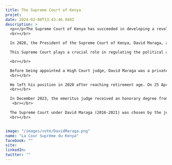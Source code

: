 ```yaml
---
title: The Supreme Court of Kenya
projet: 
date: 2024-02-08T13:43:46.948Z
description: >
  <p></p>The Supreme Court of Kenya has succeeded in developing a revolutionary Constitution of "endogenous" inspiration despite the major post-election crisis the country has experienced. Unlike other countries, the members of the Kenyan Supreme Court are not elected but appointed. It also remains one of the few, if not the only, constitutional courts to have annulled a presidential election due, according to the Supreme Court, to irregularities revealed in the transmission of results. The Kenyan judiciary has frequently annulled executive decisions, including the gender parity law. 
  <br></br>

  In 2020, the President of the Supreme Court of Kenya, David Maraga, asked President Uhuru Kenyatta to dissolve Parliament because it did not have enough women.

  This Supreme Court plays a crucial role in regulating the political and institutional game, helping to establish a culture of judicial independence in Kenya through its many precedents. The President of the Supreme Court, Judge David Maraga, delivered a historic verdict, annulling Uhuru Kenyatta's victory in 2017 and ordering new elections. According to the Supreme Court, the irregularities revealed in the transmission of the results were sufficient to cast doubt on the integrity of the poll. Uhuru Kenyatta's re-election will be validated following free and transparent elections.

  <br></br>

  Before being appointed a High Court judge, David Maraga was a private law practitioner for 25 years, involved in civil and criminal litigation as well as property transfer cases. During this period, he also served as a judge at the commercial stands of the Nakuru Agricultural Show from 1985 to 1990.
  <br></br>

  He left his position in 2020 after reaching retirement age. On 25 April 2024, David Maraga addressed the issue of corruption in Kenya and recommended key reform measures, on the occasion of the launch of the 3rd EACC (Ethics And Anti-Corruption Commission) workshop for media practitioners.
  <br></br>

  In December 2023, the emeritus judge received an honorary degree from Kabarak University in Kenya.
   <br></br>

  The Supreme Court under David Maraga (2016-2021) was chosen by the jury members for the application of the Democratic Institutions chapter of the CADEG. Article 15 of the CADEG states: "State Parties shall ensure that the Constitution guarantees the independence or autonomy of the said institutions."
  <br></br>


image: "/images/vote/DavidMaraga.png"
name: "La Cour Suprême du Kenya"
facebook: ""
site: 
linkedIn: 
twitter: ""
---
```


